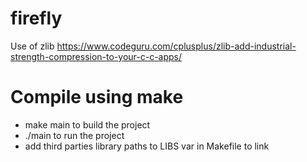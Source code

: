 # firefly

Use of zlib https://www.codeguru.com/cplusplus/zlib-add-industrial-strength-compression-to-your-c-c-apps/

# Compile using make

- make main to build the project
- ./main to run the project
- add third parties library paths to LIBS var in Makefile to link
